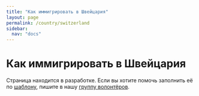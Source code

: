 ```yaml
---
title: "Как иммигрировать в Швейцария"
layout: page
permalink: /country/switzerland
sidebar:
  nav: "docs"
---
```


# Как иммигрировать в Швейцария

Страница находится в разработке. Если вы хотите помочь заполнить её по [шаблону](/template), пишите в нашу [группу волонтёров](https://t.me/+FHi3FnJaoWJkMDAx).
